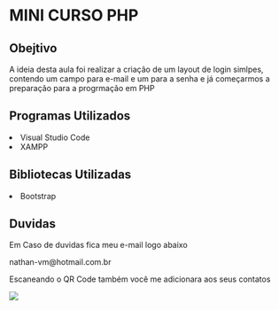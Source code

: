 MINI CURSO PHP
==============

Obejtivo
----------

<p>A ideia desta aula foi realizar a criação de um layout de login simlpes, contendo um campo para e-mail e um para a senha e já começarmos a preparação para a progrmação em PHP<p>



Programas Utilizados
--------------------

<li>Visual Studio Code</li>
<li>XAMPP</li>


Bibliotecas Utilizadas
----------------------

<li>Bootstrap</li>


Duvidas
-------

<p>Em Caso de duvidas fica meu e-mail logo abaixo</p>

<p>nathan-vm@hotmail.com.br</P>

<p>Escaneando o QR Code também você me adicionara aos seus contatos</p>
<img src="https://i.imgur.com/lnWtD7l.png">

